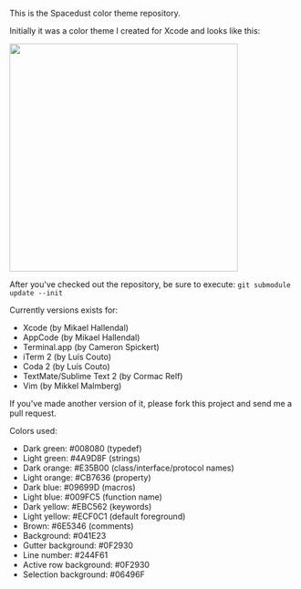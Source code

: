 This is the Spacedust color theme repository.

Initially it was a color theme I created for Xcode and looks like this:

<img src="http://simplyhacking.com/images/posts/spacedust-xcode-theme.png" width="400" ALT=""/>

After you've checked out the repository, be sure to execute:
`git submodule update --init` 

Currently versions exists for:

* Xcode (by Mikael Hallendal)
* AppCode (by Mikael Hallendal)
* Terminal.app (by Cameron Spickert)
* iTerm 2 (by Luís Couto)
* Coda 2 (by Luís Couto)
* TextMate/Sublime Text 2 (by Cormac Relf)
* Vim (by Mikkel Malmberg)

If you've made another version of it, please fork this project and send me a pull request.

Colors used:
* Dark green: #008080 (typedef)
* Light green: #4A9D8F (strings)
* Dark orange: #E35B00 (class/interface/protocol names)
* Light orange: #CB7636 (property)
* Dark blue: #09699D (macros)
* Light blue: #009FC5 (function name)
* Dark yellow: #EBC562 (keywords)
* Light yellow: #ECF0C1 (default foreground)
* Brown: #6E5346 (comments)
* Background: #041E23
* Gutter background: #0F2930
* Line number: #244F61
* Active row background: #0F2930
* Selection background: #06496F
